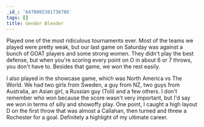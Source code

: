 ```yaml
---
_id_: '6470002381736786'
tags: []
title: Gender Blender
---
```


Played one of the most ridiculous tournaments ever. Most of the teams we played were pretty weak, but our last game on Saturday was against a bunch of GOAT players and some strong women. They didn't play the best defense, but when you're scoring every point on O in about 6 or 7 throws, you don't have to. Besides that game, we won the rest easily. 

I also played in the showcase game, which was North America vs The World. We had two girls from Sweden, a guy from NZ, two guys from Australia, an Asian girl, a Russian guy (Toli) and a few others. I don't remember who won because the score wasn't very important, but I'd say we won in terms of silly and showoffy play. One point, I caught a high layout D on the first throw that was almost a Callahan, then turned and threw a Rochester for a goal. Definitely a highlight of my ultimate career.
